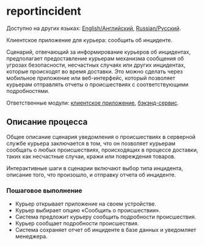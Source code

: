 # reportincident

Доступно на других языках: [English/Английский](reportincident.md), [Russian/Русский](reportincident.ru.md). 

Клиентское приложение для курьера: сообщить об инциденте.

Сценарий, отвечающий за информирование курьеров об инцидентах, предполагает предоставление курьерам механизма сообщения об угрозах безопасности, несчастных случаях или других инцидентах, которые происходят во время доставки.
Это можно сделать через мобильное приложение или веб-интерфейс, который позволяет курьерам отправлять отчеты о происшествиях с соответствующими подробностями.

Ответственные модули: [клиентское приложение](../../frontend/courierclient.md), [бэкэнд-сервис](../../backend/courierbackend.md).

## Описание процесса

Общее описание сценария уведомления о происшествиях в серверной службе курьера заключается в том, что он позволяет курьерам сообщать о любых происшествиях, происходящих в процессе доставки, таких как несчастные случаи, кражи или повреждения товаров.

Интерактивные шаги в сценарии включают выбор типа инцидента, описание того, что произошло, и отправку отчета об инциденте.

### Пошаговое выполнение

- Курьер открывает приложение на своем устройстве.
- Курьер выбирает опцию «Сообщить о происшествии».
- Система предложит курьеру сообщить подробности происшествия.
- Курьер сообщает подробности происшествия.
- Система сохраняет отчет об инциденте в базе данных и уведомляет менеджера.
